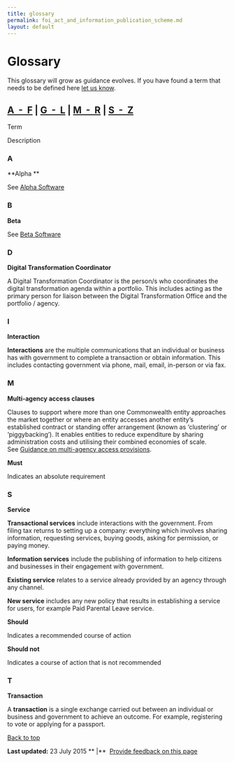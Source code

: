 ```yaml
---
title: glossary
permalink: foi_act_and_information_publication_scheme.md
layout: default
---
```

Glossary
========

This glossary will grow as guidance evolves. If you have found a term that needs to be defined here [let us know](../feedback%3Furl_from=foi_act_and_information_publication_scheme.md).

[A  -  F](../node/foi_act_and_information_publication_scheme.md#a) | [G  -  L](../node/foi_act_and_information_publication_scheme.md#g) | [M  -  R](../node/foi_act_and_information_publication_scheme.md#m) | [S  -  Z](../node/foi_act_and_information_publication_scheme.md#s)
-----------------------------------------------------------------------------------------------------------------------------

Term

Description

### A

**Alpha **

See [Alpha Software](http://techterms.com/definition/alpha_software)

### **B**

**Beta**

See [Beta Software](http://techterms.com/definition/beta_software)

### **D**

**Digital Transformation Coordinator**

A Digital Transformation Coordinator is the person/s who coordinates the digital transformation agenda within a portfolio. This includes acting as the primary person for liaison between the Digital Transformation Office and the portfolio / agency. 

### I

**Interaction**

**Interactions** are the multiple communications that an individual or business has with government to complete a transaction or obtain information. This includes contacting government via phone, mail, email, in-person or via fax.

### M

**Multi-agency access clauses**

Clauses to support where more than one Commonwealth entity approaches the market together or where an entity accesses another entity’s established contract or standing offer arrangement (known as ‘clustering’ or ‘piggybacking’). It enables entities to reduce expenditure by sharing administration costs and utilising their combined economies of scale. See [Guidance on multi-agency access provisions](http://www.finance.gov.au/policy-guides-procurement/portfolio-panel/multi-agency-access-provisions/).

**Must**

Indicates an absolute requirement

### S

**Service**

**Transactional services** include interactions with the government. From filing tax returns to setting up a company: everything which involves sharing information, requesting services, buying goods, asking for permission, or paying money. 

**Information services** include the publishing of information to help citizens and businesses in their engagement with government. 

**Existing service** relates to a service already provided by an agency through any channel. 

**New service** includes any new policy that results in establishing a service for users, for example Paid Parental Leave service.

**Should**

Indicates a recommended course of action

**Should not**

Indicates a course of action that is not recommended

### T

**Transaction**

A **transaction** is a single exchange carried out between an individual or business and government to achieve an outcome. For example, registering to vote or applying for a passport.

[Back to top](../node/foi_act_and_information_publication_scheme.md#)

**Last updated:** 23 July 2015 ** |**  [Provide feedback on this page](../feedback%3Furl_from=foi_act_and_information_publication_scheme.md)

